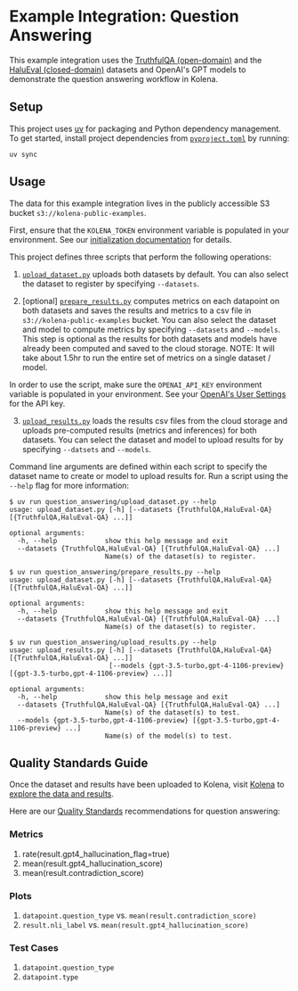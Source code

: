 # Example Integration: Question Answering

This example integration uses the [TruthfulQA (open-domain)](https://github.com/sylinrl/TruthfulQA) and the
[HaluEval (closed-domain)](https://github.com/RUCAIBox/HaluEval/tree/main/evaluation) datasets and OpenAI's GPT models
to demonstrate the question answering workflow in Kolena.

## Setup

This project uses [uv](https://docs.astral.sh/uv/) for packaging and Python dependency management. To get started,
install project dependencies from [`pyproject.toml`](./pyproject.toml) by running:

```shell
uv sync
```

## Usage

The data for this example integration lives in the publicly accessible S3 bucket `s3://kolena-public-examples`.

First, ensure that the `KOLENA_TOKEN` environment variable is populated in your environment. See our
[initialization documentation](https://docs.kolena.com/installing-kolena/#initialization) for details.

This project defines three scripts that perform the following operations:

1. [`upload_dataset.py`](question_answering/upload_dataset.py) uploads both datasets by default. You can also
select the dataset to register by specifying `--datasets`.

2. [optional] [`prepare_results.py`](question_answering/prepare_results.py) computes metrics on each datapoint on both
datasets and saves the results and metrics to a csv file in `s3://kolena-public-examples` bucket. You can also select
the dataset and model to compute metrics by specifying `--datasets` and `--models`. This step is optional as the results
for both datasets and models have already been computed and saved to the cloud storage. NOTE: It will take about 1.5hr
to run the entire set of metrics on a single dataset / model.

In order to use the script, make sure the `OPENAI_API_KEY` environment variable is populated in your environment. See
your [OpenAI's User Settings](https://platform.openai.com/api-keys) for the API key.

3. [`upload_results.py`](question_answering/upload_results.py) loads the results csv files from the cloud storage and
uploads pre-computed results (metrics and inferences) for both datasets. You can select the dataset and model to upload
results for by specifying `--datsets` and `--models`.

Command line arguments are defined within each script to specify the dataset name to create or model to upload results
for. Run a script using the `--help` flag for more information:

```shell
$ uv run question_answering/upload_dataset.py --help
usage: upload_dataset.py [-h] [--datasets {TruthfulQA,HaluEval-QA} [{TruthfulQA,HaluEval-QA} ...]]

optional arguments:
  -h, --help            show this help message and exit
  --datasets {TruthfulQA,HaluEval-QA} [{TruthfulQA,HaluEval-QA} ...]
                        Name(s) of the dataset(s) to register.

$ uv run question_answering/prepare_results.py --help
usage: upload_dataset.py [-h] [--datasets {TruthfulQA,HaluEval-QA} [{TruthfulQA,HaluEval-QA} ...]]

optional arguments:
  -h, --help            show this help message and exit
  --datasets {TruthfulQA,HaluEval-QA} [{TruthfulQA,HaluEval-QA} ...]
                        Name(s) of the dataset(s) to register.

$ uv run question_answering/upload_results.py --help
usage: upload_results.py [-h] [--datasets {TruthfulQA,HaluEval-QA} [{TruthfulQA,HaluEval-QA} ...]]
                         [--models {gpt-3.5-turbo,gpt-4-1106-preview} [{gpt-3.5-turbo,gpt-4-1106-preview} ...]]

optional arguments:
  -h, --help            show this help message and exit
  --datasets {TruthfulQA,HaluEval-QA} [{TruthfulQA,HaluEval-QA} ...]
                        Name(s) of the dataset(s) to test.
  --models {gpt-3.5-turbo,gpt-4-1106-preview} [{gpt-3.5-turbo,gpt-4-1106-preview} ...]
                        Name(s) of the model(s) to test.
```

## Quality Standards Guide

Once the dataset and results have been uploaded to Kolena, visit [Kolena](https://app.kolena.com/redirect/) to
[explore the data and results](https://docs.kolena.com/dataset/quickstart/#step-3-explore-data-and-results).

Here are our [Quality Standards](https://docs.kolena.com/dataset/core-concepts/quality-standard/) recommendations for
question answering:

### Metrics

1. rate(result.gpt4_hallucination_flag=true)
2. mean(result.gpt4_hallucination_score)
3. mean(result.contradiction_score)

### Plots

1. `datapoint.question_type` vs. `mean(result.contradiction_score)`
2. `result.nli_label` vs. `mean(result.gpt4_hallucination_score)`

### Test Cases

1. `datapoint.question_type`
2. `datapoint.type`
